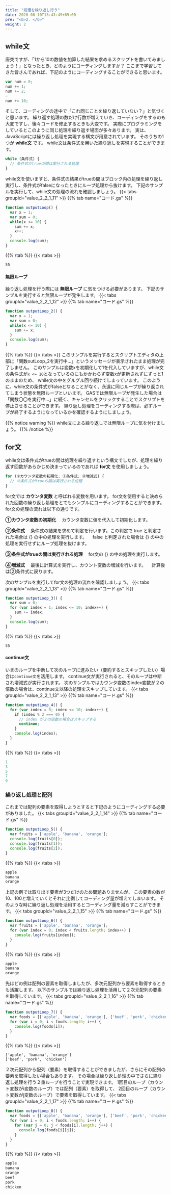 ```yaml
---
title: "処理を繰り返し行う"
date: 2020-08-10T13:43:49+09:00
pre: "<b>2. </b>"
weight: 2
---
```

## while文
唐突ですが、「1から10の数値を加算した結果を求めるスクリプトを書いてみましょう！」となったとき、どのようにコーディングしますか？
ここまで学習してきた皆さんであれば、下記のようにコーディングすることができると思います。
```js
var num = 0;
num += 1;
num += 2;
~
num += 10;
```
そして、コーディングの途中で「これ同じことを繰り返していない？」と気づくと思います。
繰り返す処理の数だけ行数が増えていき、コーディングをするのも大変ですし、後々コードを修正するときも大変です。
実際にプログラミングをしているとこのように同じ処理を繰り返す場面が多々あります。
実は、JavaScriptには繰り返し処理を実現する構文が用意されています。
そのうちの1つが **while文** です。
while文は条件式を用いた繰り返しを実現することができます。
```js
while (条件式) {
  // 条件式がtrueの間は実行される処理
}
```
while文を使いますと、条件式の結果がtrueの間はブロック内の処理を繰り返し実行し、条件式がfalseになったときにループ処理から抜けます。
下記のサンプルを実行して、while文の処理の流れを確認しましょう。
{{< tabs groupId="value_2_2_1_11" >}}
{{% tab name="コード.gs" %}}
```js
function outputLoop() {
  var x = 1;
  var sum = 0;
  while(x <= 10) {
    sum += x;
    x++;
  }
  console.log(sum);
}
```
{{% /tab %}}
{{< /tabs >}}
```
55
```
#### 無限ループ
繰り返し処理を行う際には **無限ループ** に気をつける必要があります。
下記のサンプルを実行すると無限ループが発生します。
{{< tabs groupId="value_2_2_1_12" >}}
{{% tab name="コード.gs" %}}
```js
function outputLoop_2() {
  var x = 1;
  var sum = 0;
  while(x <= 10) {
    sum += x;
  }
  console.log(sum);
}
```
{{% /tab %}}
{{< /tabs >}}
このサンプルを実行するとスクリプトエディタの上部に「関数outLoop_2を実行中...」というメッセージが表示されたまま処理が完了しません。
このサンプルは変数xを初期化して1を代入していますが、while文の条件式が`x <= 10`となっているのにもかかわらず変数xが更新されずにずっと1のままのため、
while文の中をグルグル回り続けてしまっています。
このように、while文の条件式がfalseとなることがなく、永遠に同じループが繰り返されてしまう状態を無限ループといいます。
GASでは無限ループが発生した場合は「関数〇〇を実行中...」に続く、キャンセルをクリックすることでスクリプトを停止させることができます。
繰り返し処理をコーディングする際は、必ずループが終了するようになっているかを確認するようにしましょう。

{{% notice warning %}}
while文による繰り返しでは無限ループに気を付けましょう。
{{% /notice %}}

## for文
while文は条件式がtrueの間は処理を繰り返すという構文でしたが、処理を繰り返す回数があらかじめ決まっているのであれば **for文** を使用しましょう。
```js
for (①カウンタ変数の初期化; ②条件式; ④増減式) {
  // ③条件式がtrueの間は実行される処理
}
```
for文では **カウンタ変数** と呼ばれる変数を用います。
for文を使用すると決められた回数の繰り返し処理をとてもシンプルにコーディングすることができます。
for文の処理の流れは以下の通りです。

**①カウンタ変数の初期化**
　カウンタ変数に値を代入して初期化します。

**②条件式**
　条件式の結果を求めて判定を行います。この判定で true と判定された場合は {} の中の処理を実行します。
　false と判定された場合は {} の中の処理を実行せずにループ処理を抜けます。

**③条件式がtrueの間は実行される処理**
　for文の {} の中の処理を実行します。

**④増減式**
　最後に計算式を実行し、カウント変数の増減を行います。
　計算後は②条件式に戻ります。

次のサンプルを実行してfor文の処理の流れを確認しましょう。
{{< tabs groupId="value_2_2_1_13" >}}
{{% tab name="コード.gs" %}}
```js
function outputLoop_3() {
  var sum = 0;
  for (var index = 1; index <= 10; index++) {
    sum += index;
  }
  console.log(sum);
}
```
{{% /tab %}}
{{< /tabs >}}
```
55
```

#### continue文
いまのループを中断して次のループに進みたい（要約するとスキップしたい）場合は`continue文`を活用します。
continue文が実行されると、そのループは中断され増減式が実行されます。
次のサンプルではカウンタ変数のindex変数が２の倍数の場合は、continue文以降の処理をスキップしています。
{{< tabs groupId="value_2_2_1_13" >}}
{{% tab name="コード.gs" %}}
```js
function outputLoop_4() {
  for (var index = 0; index <= 10; index++) {
    if (index % 2 === 0) {
      // index が２の倍数の場合はスキップする
      continue;
    }
    console.log(index);
  }
}
```
{{% /tab %}}
{{< /tabs >}}
```js
1
3
5
7
9
```

### 繰り返し処理と配列
これまでは配列の要素を取得しようとすると下記のようにコーディングする必要がありました。
{{< tabs groupId="value_2_2_1_14" >}}
{{% tab name="コード.gs" %}}
```js
function outputLoop_5() {
  var fruits = ['apple', 'banana', 'orange'];
  console.log(fruits[0]);
  console.log(fruits[1]);
  console.log(fruits[2]);
}
```
{{% /tab %}}
{{< /tabs >}}
```js
apple
banana
orange
```
上記の例では取り出す要素が3つだけのため問題ありませんが、
この要素の数が10、100と増えていくとそれに比例してコーディング量が増えてしまいます。
そのような時に繰り返し処理を活用するとコーディング量を減らすことができます。
{{< tabs groupId="value_2_2_1_15" >}}
{{% tab name="コード.gs" %}}
```js
function outputLoop_6() {
  var fruits = ['apple', 'banana', 'orange'];
  for (var index = 0; index < fruits.length; index++) {
    console.log(fruits[index]);
  }
}
```
{{% /tab %}}
{{< /tabs >}}
```js
apple
banana
orange
```
先ほどの例は配列の要素を取得しましたが、多次元配列から要素を取得するときも活躍します。
以下のサンプルでは繰り返し処理を活用して２次元配列の要素を取得しています。
{{< tabs groupId="value_2_2_1_16" >}}
{{% tab name="コード.gs" %}}
```js
function outputLoop_7() {
  var foods = [['apple', 'banana', 'orange'], ['beef', 'pork', 'chicken']];
  for (var i = 0; i < foods.length; i++) {
    console.log(foods[i]);
  }
}
```
{{% /tab %}}
{{< /tabs >}}
```
['apple', 'banana', 'orange']
['beef', 'pork', 'chicken']
```
２次元配列から配列（要素）を取得することができましたが、さらにその配列の要素を取得したい場合もあります。
その場合は繰り返し処理の中でさらに繰り返し処理を行う２重ループを行うことで実現できます。
1回目のループ（カウント変数がi変数のループ）では配列（要素）を取得して、
2回目のループ（カウント変数がj変数のループ）で要素を取得しています。
{{< tabs groupId="value_2_2_1_17" >}}
{{% tab name="コード.gs" %}}
```js
function outputLoop_8() {
  var foods = [['apple', 'banana', 'orange'], ['beef', 'pork', 'chicken']];
  for (var i = 0; i < foods.length; i++) {
    for (var j = 0; j < foods[i].length; j++) {
      console.log(foods[i][j]);
    }
  }
}
```
{{% /tab %}}
{{< /tabs >}}
```js
apple
banana
orange
beef
pork
chicken
```
